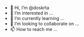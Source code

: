 - 👋 Hi, I’m @doskrta
- 👀 I’m interested in ...
- 🌱 I’m currently learning ...
- 💞️ I’m looking to collaborate on ...
- 📫 How to reach me ...

<!---
doskrta/doskrta is a ✨ special ✨ repository because its `README.md` (this file) appears on your GitHub profile.
You can click the Preview link to take a look at your changes.
--->
